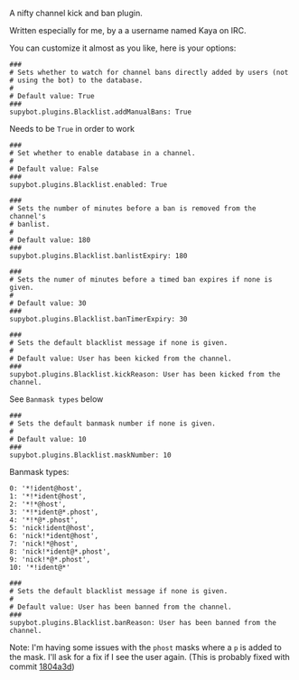 A nifty channel kick and ban plugin.

Written especially for me, by a a username named Kaya on IRC.

You can customize it almost as you like, here is your options:

```
###
# Sets whether to watch for channel bans directly added by users (not
# using the bot) to the database.
#
# Default value: True
###
supybot.plugins.Blacklist.addManualBans: True
```

Needs to be `True` in order to work
```
###
# Set whether to enable database in a channel.
#
# Default value: False
###
supybot.plugins.Blacklist.enabled: True
```

```
###
# Sets the number of minutes before a ban is removed from the channel's
# banlist.
#
# Default value: 180
###
supybot.plugins.Blacklist.banlistExpiry: 180
```

```
###
# Sets the numer of minutes before a timed ban expires if none is given.
#
# Default value: 30
###
supybot.plugins.Blacklist.banTimerExpiry: 30
```

```
###
# Sets the default blacklist message if none is given.
#
# Default value: User has been kicked from the channel.
###
supybot.plugins.Blacklist.kickReason: User has been kicked from the channel.
```

See `Banmask types` below
```
###
# Sets the default banmask number if none is given.
#
# Default value: 10
###
supybot.plugins.Blacklist.maskNumber: 10
```

Banmask types:
```
0: '*!ident@host',
1: '*!*ident@host',
2: '*!*@host',
3: '*!*ident@*.phost',
4: '*!*@*.phost',
5: 'nick!ident@host',
6: 'nick!*ident@host',
7: 'nick!*@host',
8: 'nick!*ident@*.phost',
9: 'nick!*@*.phost',
10: '*!ident@*'
```

```
###
# Sets the default blacklist message if none is given.
#
# Default value: User has been banned from the channel.
###
supybot.plugins.Blacklist.banReason: User has been banned from the channel.
```
Note: I'm having some issues with the `phost` masks where a `p` is added to the mask. I'll ask for a fix if I see the user again. (This is probably fixed with commit [1804a3d](https://github.com/TehPeGaSuS/supy-plugins/commit/1804a3d8b9307c46317a516b4091d3c32749ba63))
